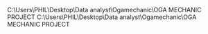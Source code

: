 C:\Users\PHIL\Desktop\Data analyst\Ogamechanic\OGA MECHANIC PROJECT
C:\Users\PHIL\Desktop\Data analyst\Ogamechanic\OGA MECHANIC PROJECT
